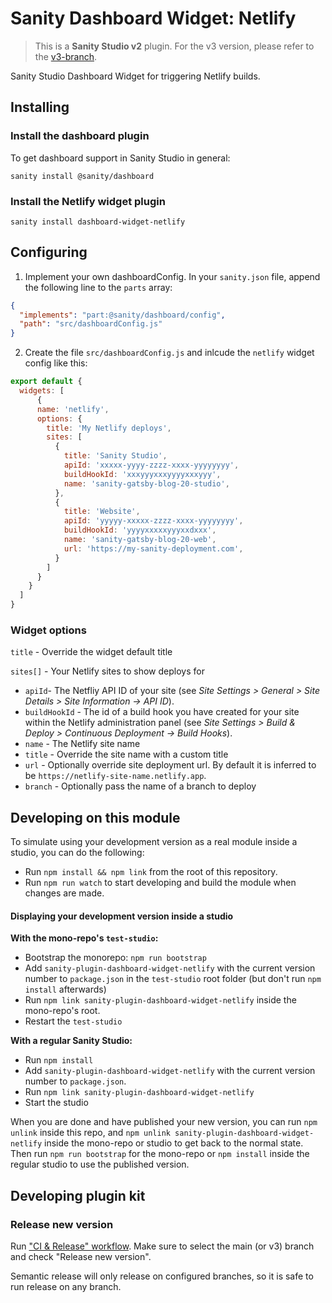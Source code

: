 # Sanity Dashboard Widget: Netlify

>This is a **Sanity Studio v2** plugin.
> For the v3 version, please refer to the [v3-branch](https://github.com/sanity-io/sanity-plugin-dashboard-widget-netlify).

Sanity Studio Dashboard Widget for triggering Netlify builds.

## Installing

### Install the dashboard plugin
To get dashboard support in Sanity Studio in general:

`sanity install @sanity/dashboard`

### Install the Netlify widget plugin

`sanity install dashboard-widget-netlify`

## Configuring

1. Implement your own dashboardConfig. In your `sanity.json` file, append the following line to the `parts` array:

  ```json
  {
    "implements": "part:@sanity/dashboard/config",
    "path": "src/dashboardConfig.js"
  }
  ```

2. Create the file `src/dashboardConfig.js` and inlcude the `netlify` widget config like this:

  ```js
  export default {
    widgets: [
        {
        name: 'netlify',
        options: {
          title: 'My Netlify deploys',
          sites: [
            {
              title: 'Sanity Studio',
              apiId: 'xxxxx-yyyy-zzzz-xxxx-yyyyyyyy',
              buildHookId: 'xxxyyyxxxyyyyxxxyyy',
              name: 'sanity-gatsby-blog-20-studio',
            },
            {
              title: 'Website',
              apiId: 'yyyyy-xxxxx-zzzz-xxxx-yyyyyyyy',
              buildHookId: 'yyyyxxxxxyyyxxdxxx',
              name: 'sanity-gatsby-blog-20-web',
              url: 'https://my-sanity-deployment.com',
            }
          ]
        }
      }
    ]
  }
  ```
### Widget options
`title` - Override the widget default title

`sites[]` - Your Netlify sites to show deploys for
  - `apiId`- The Netfliy API ID of your site (see *Site Settings > General > Site Details >  Site Information -> API ID*).
  - `buildHookId` - The id of a build hook you have created for your site within the Netlify administration panel (see *Site Settings > Build & Deploy > Continuous Deployment -> Build Hooks*).
  - `name` - The Netlify site name
  - `title` - Override the site name with a custom title
  - `url` - Optionally override site deployment url. By default it is inferred to be `https://netlify-site-name.netlify.app`.
  - `branch` - Optionally pass the name of a branch to deploy

## Developing on this module

To simulate using your development version as a real module inside a studio, you can do the following:

* Run `npm install && npm link` from the root of this repository.
* Run `npm run watch` to start developing and build the module when changes are made.

#### Displaying your development version inside a studio

**With the mono-repo's `test-studio`:**

  * Bootstrap the monorepo: `npm run bootstrap`
  * Add `sanity-plugin-dashboard-widget-netlify` with the current version number to `package.json` in the `test-studio` root folder (but don't run `npm install` afterwards)
  * Run `npm link sanity-plugin-dashboard-widget-netlify` inside the mono-repo's root.
  * Restart the `test-studio`

**With a regular Sanity Studio:**
  * Run `npm install`
  * Add `sanity-plugin-dashboard-widget-netlify` with the current version number to `package.json`.
  * Run `npm link sanity-plugin-dashboard-widget-netlify`
  * Start the studio

When you are done and have published your new version, you can run `npm unlink` inside this repo, and `npm unlink sanity-plugin-dashboard-widget-netlify` inside the mono-repo or studio to get back to the normal state. Then run `npm run bootstrap` for the mono-repo or `npm install` inside the regular studio to use the published version.

## Developing plugin kit

### Release new version

Run ["CI & Release" workflow](https://github.com/sanity-io/sanity-plugin-dashboard-widget-netlify/actions/workflows/main.yml).
Make sure to select the main (or v3) branch and check "Release new version".

Semantic release will only release on configured branches, so it is safe to run release on any branch.

